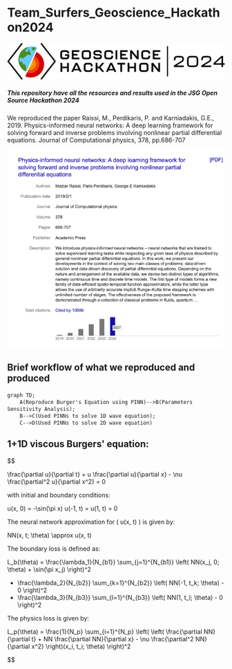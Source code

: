 # Team_Surfers_Geoscience_Hackathon2024

<img src="https://github.com/arohatgi29/Team_Surfers_Geoscience_Hackathon2024/blob/main/Images/2024-Geoscience-Hackathon-Logo.jpg" >


##### This repository have all the resources and results used in the JSG Open Source Hackathon 2024

We reproduced the paper Raissi, M., Perdikaris, P. and Karniadakis, G.E., 2019. Physics-informed neural networks: A deep learning framework for solving forward and inverse problems involving nonlinear partial differential equations. Journal of Computational physics, 378, pp.686-707

<img src="https://github.com/arohatgi29/Team_Surfers_Geoscience_Hackathon2024/blob/main/Images/Picture1.png" >

## Brief workflow of what we reproduced and produced

```mermaid
graph TD;
    A(Reproduce Burger's Equation using PINN)-->B(Parameters Sensitivity Analysis);
    B-->C(Used PINNs to solve 1D wave equation);
    C-->D(Used PINNs to solve 2D wave equation)
```

## 1+1D viscous Burgers' equation:

$$

\frac{\partial u}{\partial t} + u \frac{\partial u}{\partial x} - \nu \frac{\partial^2 u}{\partial x^2} = 0

with initial and boundary conditions:

u(x, 0) = -\sin(\pi x)
u(-1, t) = u(1, t) = 0

The neural network approximation for \( u(x, t) \) is given by:

NN(x, t; \theta) \approx u(x, t)

The boundary loss is defined as:

L_b(\theta) = \frac{\lambda_1}{N_{b1}} \sum_{j=1}^{N_{b1}} \left( NN(x_j, 0; \theta) + \sin(\pi x_j) \right)^2
+ \frac{\lambda_2}{N_{b2}} \sum_{k=1}^{N_{b2}} \left( NN(-1, t_k; \theta) - 0 \right)^2
+ \frac{\lambda_3}{N_{b3}} \sum_{l=1}^{N_{b3}} \left( NN(1, t_l; \theta) - 0 \right)^2

The physics loss is given by:

L_p(\theta) = \frac{1}{N_p} \sum_{i=1}^{N_p} \left( \left( \frac{\partial NN}{\partial t} + NN \frac{\partial NN}{\partial x} - \nu \frac{\partial^2 NN}{\partial x^2} \right)(x_i, t_i; \theta) \right)^2

$$


